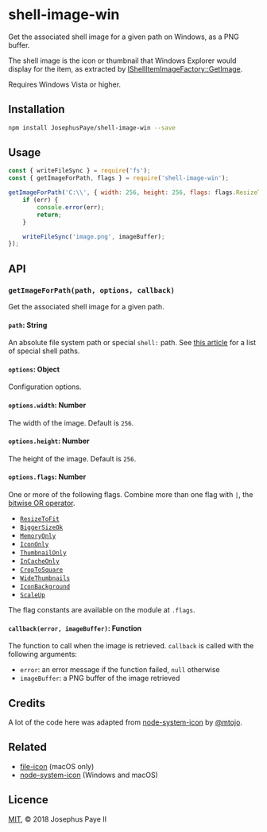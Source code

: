 # shell-image-win

Get the associated shell image for a given path on Windows, as a PNG buffer.

The shell image is the icon or thumbnail that Windows Explorer would display for the item, as extracted by [IShellItemImageFactory::GetImage](https://docs.microsoft.com/en-us/windows/desktop/api/shobjidl_core/nf-shobjidl_core-ishellitemimagefactory-getimage).

Requires Windows Vista or higher.

## Installation

```bash
npm install JosephusPaye/shell-image-win --save
```

## Usage

```js
const { writeFileSync } = require('fs');
const { getImageForPath, flags } = require('shell-image-win');

getImageForPath('C:\\', { width: 256, height: 256, flags: flags.ResizeToFit | flags.IconBackground }, (err, imageBuffer) => {
    if (err) {
        console.error(err);
        return;
    }

    writeFileSync('image.png', imageBuffer);
});
```

## API

### `getImageForPath(path, options, callback)`

Get the associated shell image for a given path.

#### `path`: String

An absolute file system path or special `shell:` path. See [this article](https://www.howtogeek.com/257715/how-to-open-hidden-system-folders-with-windos-shell-command/) for a list of special shell paths.

#### `options`: Object

Configuration options.

#### `options.width`: Number

The width of the image. Default is `256`.

#### `options.height`: Number

The height of the image. Default is `256`.

#### `options.flags`: Number

One or more of the following flags. Combine more than one flag with `|`, the [bitwise OR operator](https://developer.mozilla.org/en-US/docs/Web/JavaScript/Reference/Operators/Bitwise_Operators#Bitwise_OR).

- [`ResizeToFit`](https://docs.microsoft.com/en-us/windows/desktop/api/shobjidl_core/nf-shobjidl_core-ishellitemimagefactory-getimage#siigbf_resizetofit-0x00000000)
- [`BiggerSizeOk`](https://docs.microsoft.com/en-us/windows/desktop/api/shobjidl_core/nf-shobjidl_core-ishellitemimagefactory-getimage#siigbf_biggersizeok-0x00000001)
- [`MemoryOnly`](https://docs.microsoft.com/en-us/windows/desktop/api/shobjidl_core/nf-shobjidl_core-ishellitemimagefactory-getimage#siigbf_memoryonly-0x00000002)
- [`IconOnly`](https://docs.microsoft.com/en-us/windows/desktop/api/shobjidl_core/nf-shobjidl_core-ishellitemimagefactory-getimage#siigbf_icononly-0x00000004)
- [`ThumbnailOnly`](https://docs.microsoft.com/en-us/windows/desktop/api/shobjidl_core/nf-shobjidl_core-ishellitemimagefactory-getimage#siigbf_thumbnailonly-0x00000008)
- [`InCacheOnly`](https://docs.microsoft.com/en-us/windows/desktop/api/shobjidl_core/nf-shobjidl_core-ishellitemimagefactory-getimage#siigbf_incacheonly-0x00000010)
- [`CropToSquare`](https://docs.microsoft.com/en-us/windows/desktop/api/shobjidl_core/nf-shobjidl_core-ishellitemimagefactory-getimage#siigbf_croptosquare-0x00000020)
- [`WideThumbnails`](https://docs.microsoft.com/en-us/windows/desktop/api/shobjidl_core/nf-shobjidl_core-ishellitemimagefactory-getimage#siigbf_widethumbnails-0x00000040)
- [`IconBackground`](https://docs.microsoft.com/en-us/windows/desktop/api/shobjidl_core/nf-shobjidl_core-ishellitemimagefactory-getimage#siigbf_iconbackground-0x00000080)
- [`ScaleUp`](https://docs.microsoft.com/en-us/windows/desktop/api/shobjidl_core/nf-shobjidl_core-ishellitemimagefactory-getimage#siigbf_scaleup-0x00000100)

The flag constants are available on the module at `.flags`.

#### `callback(error, imageBuffer)`: Function

The function to call when the image is retrieved. `callback` is called with the following arguments:

- `error`: an error message if the function failed, `null` otherwise
- `imageBuffer`: a PNG buffer of the image retrieved

## Credits

A lot of the code here was adapted from [node-system-icon](https://github.com/mtojo/node-system-icon) by [@mtojo](https://github.com/mtojo).

## Related

- [file-icon](https://github.com/sindresorhus/file-icon) (macOS only)
- [node-system-icon](https://github.com/mtojo/node-system-icon) (Windows and macOS)

## Licence

[MIT](LICENCE), © 2018 Josephus Paye II
